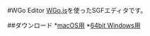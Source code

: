 #WGo Editor
[WGo.js](http://wgo.waltheri.net/)を使ったSGFエディタです。

##ダウンロード
*[macOS用](https://github.com/y-ich/wgo-editor/releases/download/v0.0.1/WGoEditor.osx64.zip)
*[64bit Windows用](https://github.com/y-ich/wgo-editor/releases/download/v0.0.1/WGoEditor.win64.zip)
